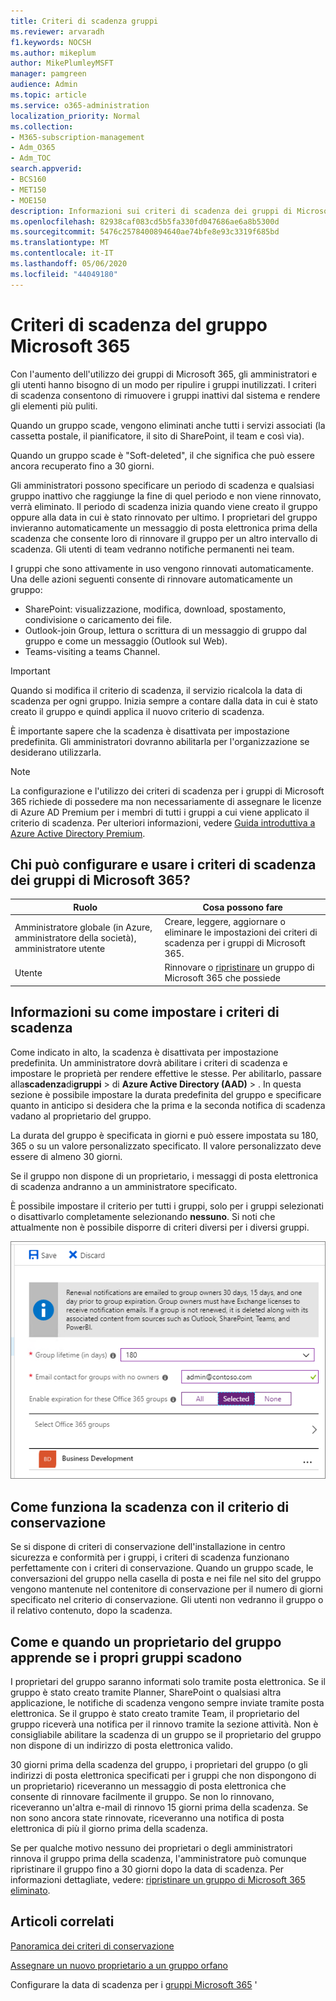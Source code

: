 ```yaml
---
title: Criteri di scadenza gruppi
ms.reviewer: arvaradh
f1.keywords: NOCSH
ms.author: mikeplum
author: MikePlumleyMSFT
manager: pamgreen
audience: Admin
ms.topic: article
ms.service: o365-administration
localization_priority: Normal
ms.collection:
- M365-subscription-management
- Adm_O365
- Adm_TOC
search.appverid:
- BCS160
- MET150
- MOE150
description: Informazioni sui criteri di scadenza dei gruppi di Microsoft 365.
ms.openlocfilehash: 82938caf083cd5b5fa330fd047686ae6a8b5300d
ms.sourcegitcommit: 5476c2578400894640ae74bfe8e93c3319f685bd
ms.translationtype: MT
ms.contentlocale: it-IT
ms.lasthandoff: 05/06/2020
ms.locfileid: "44049180"
---
```

# <a name="microsoft-365-group-expiration-policy"></a>Criteri di scadenza del gruppo Microsoft 365

Con l'aumento dell'utilizzo dei gruppi di Microsoft 365, gli amministratori e gli utenti hanno bisogno di un modo per ripulire i gruppi inutilizzati. I criteri di scadenza consentono di rimuovere i gruppi inattivi dal sistema e rendere gli elementi più puliti.

Quando un gruppo scade, vengono eliminati anche tutti i servizi associati (la cassetta postale, il pianificatore, il sito di SharePoint, il team e così via).

Quando un gruppo scade è "Soft-deleted", il che significa che può essere ancora recuperato fino a 30 giorni.

Gli amministratori possono specificare un periodo di scadenza e qualsiasi gruppo inattivo che raggiunge la fine di quel periodo e non viene rinnovato, verrà eliminato. Il periodo di scadenza inizia quando viene creato il gruppo oppure alla data in cui è stato rinnovato per ultimo. I proprietari del gruppo invieranno automaticamente un messaggio di posta elettronica prima della scadenza che consente loro di rinnovare il gruppo per un altro intervallo di scadenza. Gli utenti di team vedranno notifiche permanenti nei team.

I gruppi che sono attivamente in uso vengono rinnovati automaticamente. Una delle azioni seguenti consente di rinnovare automaticamente un gruppo:
- SharePoint: visualizzazione, modifica, download, spostamento, condivisione o caricamento dei file.
- Outlook-join Group, lettura o scrittura di un messaggio di gruppo dal gruppo e come un messaggio (Outlook sul Web).
- Teams-visiting a teams Channel.

> [!IMPORTANT]
> Quando si modifica il criterio di scadenza, il servizio ricalcola la data di scadenza per ogni gruppo. Inizia sempre a contare dalla data in cui è stato creato il gruppo e quindi applica il nuovo criterio di scadenza.

È importante sapere che la scadenza è disattivata per impostazione predefinita. Gli amministratori dovranno abilitarla per l'organizzazione se desiderano utilizzarla.

> [!NOTE]
> La configurazione e l'utilizzo dei criteri di scadenza per i gruppi di Microsoft 365 richiede di possedere ma non necessariamente di assegnare le licenze di Azure AD Premium per i membri di tutti i gruppi a cui viene applicato il criterio di scadenza. Per ulteriori informazioni, vedere [Guida introduttiva a Azure Active Directory Premium](https://docs.microsoft.com/azure/active-directory/active-directory-get-started-premium).

## <a name="who-can-configure-and-use-the-microsoft-365-groups-expiration-policy"></a>Chi può configurare e usare i criteri di scadenza dei gruppi di Microsoft 365?

|Ruolo|Cosa possono fare|
|---------|---------|
|Amministratore globale (in Azure, amministratore della società), amministratore utente|Creare, leggere, aggiornare o eliminare le impostazioni dei criteri di scadenza per i gruppi di Microsoft 365.|
|Utente|Rinnovare o [ripristinare](https://docs.microsoft.com/azure/active-directory/users-groups-roles/groups-restore-deleted) un gruppo di Microsoft 365 che possiede|

## <a name="how-to-set-the-expiration-policy"></a>Informazioni su come impostare i criteri di scadenza

Come indicato in alto, la scadenza è disattivata per impostazione predefinita. Un amministratore dovrà abilitare i criteri di scadenza e impostare le proprietà per rendere effettive le stesse. Per abilitarlo, passare alla**scadenza**di**gruppi** > di **Azure Active Directory (AAD)** > . In questa sezione è possibile impostare la durata predefinita del gruppo e specificare quanto in anticipo si desidera che la prima e la seconda notifica di scadenza vadano al proprietario del gruppo.

La durata del gruppo è specificata in giorni e può essere impostata su 180, 365 o su un valore personalizzato specificato. Il valore personalizzato deve essere di almeno 30 giorni.

Se il gruppo non dispone di un proprietario, i messaggi di posta elettronica di scadenza andranno a un amministratore specificato.

È possibile impostare il criterio per tutti i gruppi, solo per i gruppi selezionati o disattivarlo completamente selezionando **nessuno**. Si noti che attualmente non è possibile disporre di criteri diversi per i diversi gruppi.

![Schermata delle impostazioni di scadenza dei gruppi in Azure Active Directory](../../media/azure-groups-expiration-settings.png)

## <a name="how-expiry-works-with-the-retention-policy"></a>Come funziona la scadenza con il criterio di conservazione

Se si dispone di criteri di conservazione dell'installazione in centro sicurezza e conformità per i gruppi, i criteri di scadenza funzionano perfettamente con i criteri di conservazione. Quando un gruppo scade, le conversazioni del gruppo nella casella di posta e nei file nel sito del gruppo vengono mantenute nel contenitore di conservazione per il numero di giorni specificato nel criterio di conservazione. Gli utenti non vedranno il gruppo o il relativo contenuto, dopo la scadenza.

## <a name="how-and-when-a-group-owner-learns-if-their-groups-are-going-to-expire"></a>Come e quando un proprietario del gruppo apprende se i propri gruppi scadono

I proprietari del gruppo saranno informati solo tramite posta elettronica. Se il gruppo è stato creato tramite Planner, SharePoint o qualsiasi altra applicazione, le notifiche di scadenza vengono sempre inviate tramite posta elettronica. Se il gruppo è stato creato tramite Team, il proprietario del gruppo riceverà una notifica per il rinnovo tramite la sezione attività. Non è consigliabile abilitare la scadenza di un gruppo se il proprietario del gruppo non dispone di un indirizzo di posta elettronica valido.

30 giorni prima della scadenza del gruppo, i proprietari del gruppo (o gli indirizzi di posta elettronica specificati per i gruppi che non dispongono di un proprietario) riceveranno un messaggio di posta elettronica che consente di rinnovare facilmente il gruppo. Se non lo rinnovano, riceveranno un'altra e-mail di rinnovo 15 giorni prima della scadenza. Se non sono ancora state rinnovate, riceveranno una notifica di posta elettronica di più il giorno prima della scadenza.

Se per qualche motivo nessuno dei proprietari o degli amministratori rinnova il gruppo prima della scadenza, l'amministratore può comunque ripristinare il gruppo fino a 30 giorni dopo la data di scadenza. Per informazioni dettagliate, vedere: [ripristinare un gruppo di Microsoft 365 eliminato](https://docs.microsoft.com/en-us/microsoft-365/admin/create-groups/restore-deleted-group).

## <a name="related-articles"></a>Articoli correlati

[Panoramica dei criteri di conservazione](https://docs.microsoft.com/microsoft-365/compliance/retention-policies)

[Assegnare un nuovo proprietario a un gruppo orfano](https://support.microsoft.com/en-us/office/assign-a-new-owner-to-an-orphaned-group-86bb3db6-8857-45d1-95c8-f6d540e45732)

Configurare la data di scadenza per i [gruppi Microsoft 365](https://docs.microsoft.com/azure/active-directory/active-directory-groups-lifecycle-azure-portal) '
